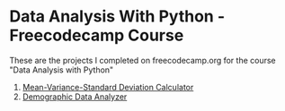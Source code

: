 # Data Analysis With Python - Freecodecamp Course

These are the projects I completed on freecodecamp.org for the course "Data Analysis with Python"

1. <a href="https://github.com/lauren-goodlife/data-analysis-with-python/blob/d1215db40bb85f4d086554d213f20408de08d370/Mean-Variance-Standard%20Deviation%20Calculator">Mean-Variance-Standard Deviation Calculator</a>
2. <a href="">Demographic Data Analyzer</a>
